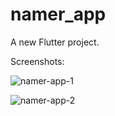 # namer_app

A new Flutter project.

Screenshots:

![namer-app-1](https://github.com/iak97/namer_app/assets/90964145/36129360-3ecf-4b4d-95cb-1bd6049cfd19)

![namer-app-2](https://github.com/iak97/namer_app/assets/90964145/1564a030-83a8-4c76-9600-53f34b95522d)
